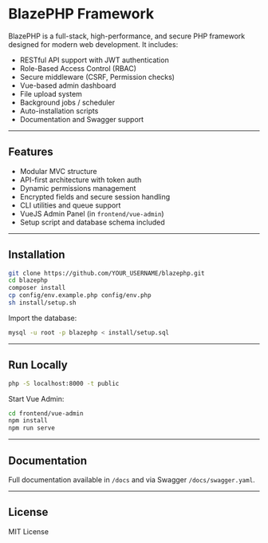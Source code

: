 # BlazePHP Framework

BlazePHP is a full-stack, high-performance, and secure PHP framework designed for modern web development. It includes:

- RESTful API support with JWT authentication
- Role-Based Access Control (RBAC)
- Secure middleware (CSRF, Permission checks)
- Vue-based admin dashboard
- File upload system
- Background jobs / scheduler
- Auto-installation scripts
- Documentation and Swagger support

---

## Features

- Modular MVC structure
- API-first architecture with token auth
- Dynamic permissions management
- Encrypted fields and secure session handling
- CLI utilities and queue support
- VueJS Admin Panel (in `frontend/vue-admin`)
- Setup script and database schema included

---

## Installation

```bash
git clone https://github.com/YOUR_USERNAME/blazephp.git
cd blazephp
composer install
cp config/env.example.php config/env.php
sh install/setup.sh
```

Import the database:
```bash
mysql -u root -p blazephp < install/setup.sql
```

---

## Run Locally

```bash
php -S localhost:8000 -t public
```

Start Vue Admin:

```bash
cd frontend/vue-admin
npm install
npm run serve
```

---

## Documentation

Full documentation available in `/docs` and via Swagger `/docs/swagger.yaml`.

---

## License

MIT License
